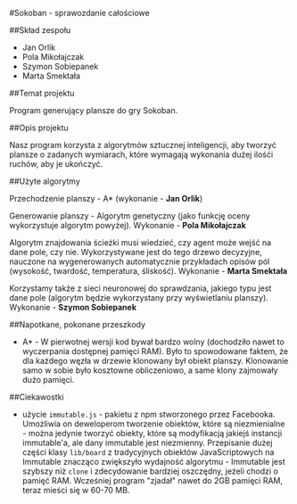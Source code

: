 #Sokoban - sprawozdanie całościowe

##Skład zespołu

* Jan Orlik
* Pola Mikołajczak
* Szymon Sobiepanek
* Marta Smektała


##Temat projektu

Program generujący plansze do gry Sokoban.

##Opis projektu

Nasz program korzysta z algorytmów sztucznej inteligencji, aby tworzyć plansze o zadanych wymiarach, które wymagają wykonania dużej ilośći ruchów, aby je ukończyć.

##Użyte algorytmy

Przechodzenie planszy - A* (wykonanie - **Jan Orlik**)

Generowanie planszy - Algorytm genetyczny (jako funkcję oceny wykorzystuje algorytm powyżej). Wykonanie - **Pola Mikołajczak**

Algorytm znajdowania ścieżki musi wiedzieć, czy agent może wejść na dane pole, czy nie. Wykorzystywane jest do tego drzewo decyzyjne, nauczone na wygenerowanych automatycznie przykładach opisów pól (wysokość, twardość, temperatura, śliskość). Wykonanie - **Marta Smektała**

Korzystamy także z sieci neuronowej do sprawdzania, jakiego typu jest dane pole (algorytm będzie wykorzystany przy wyświetlaniu planszy). Wykonanie - **Szymon Sobiepanek**

##Napotkane, pokonane przeszkody
* A* - W pierwotnej wersji kod bywał bardzo wolny (dochodziło nawet to wyczerpania dostępnej pamięci RAM). Było to spowodowane faktem, że dla każdego węzła w drzewie klonowany był obiekt planszy. Klonowanie samo w sobie było kosztowne obliczeniowo, a same klony zajmowały dużo pamięci.

##Ciekawostki
* użycie `immutable.js` - pakietu z npm stworzonego przez Facebooka. Umożliwia on deweloperom tworzenie obiektów, które są niezmienialne - można jedynie tworzyć obiekty, które są modyfikacją jakiejś instancji immutable'a, ale dany immutable jest niezmienny. Przepisanie dużej części klasy `lib/board` z tradycyjnych obiektów JavaScriptowych na Immutable znacząco zwiększyło wydajność algorytmu - Immutable jest szybszy niż `clone` i zdecydowanie bardziej oszczędny, jeżeli chodzi o pamięć RAM. Wcześniej program "zjadał" nawet do 2GB pamięci RAM, teraz mieści się w 60-70 MB.